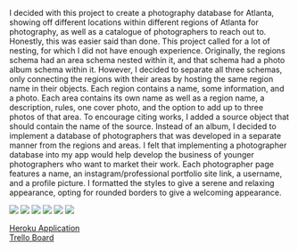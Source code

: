 I decided with this project to create a photography database for Atlanta, showing off different locations within different regions of Atlanta for photography, as well as a catalogue of photographers to reach out to.
Honestly, this was easier said than done. This project called for a lot of nesting, for which I did not have enough experience.
Originally, the regions schema had an area schema nested within it, and that schema had a photo album schema within it. However, I decided to separate all three schemas, only connecting the regions with their areas by hosting the same region name in their objects.
Each region contains a name, some information, and a photo.
Each area contains its own name as well as a region name, a description, rules, one cover photo, and the option to add up to three photos of that area. To encourage citing works, I added a source object that should contain the name of the source.
Instead of an album, I decided to implement a database of photographers that was developed in a separate manner from the regions and areas. I felt that implementing a photographer database into my app would help develop the business of younger photographers who want to market their work. Each photographer page features a name, an instagram/professional portfolio site link, a username, and a profile picture.
I formatted the styles to give a serene and relaxing appearance, opting for rounded borders to give a welcoming appearance.

<img src="wireframes/Web 1920 - 2.png">
<img src="wireframes/Web 1920 – 1.png">
<img src="wireframes/Web 1920 – 3.png">
<img src="wireframes/Web 1920 – 4.png">
<img src="wireframes/Web 1920 – 5.png">
<img src="wireframes/Web 1920 – 6.png">

<a href="https://mekaala-atl-photos.herokuapp.com/">Heroku Application</a><br/>
<a href="https://trello.com/b/MXrS9Chd/project-two">Trello Board</a>